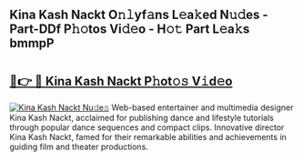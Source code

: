 ## Kina Kash Nackt O𝚗𝚕yf𝚊ns L𝚎a𝚔ed N𝚞𝚍es - Part-DDf P𝚑𝚘tos Vi𝚍𝚎o - H𝚘𝚝 Part L𝚎a𝚔s bmmpP

# <h2><a href="http://kf2397.oniu.top/?m=Kina+Kash+Nackt">🔗👉 🔴 Kina Kash Nackt P𝚑ot𝚘𝚜 V𝚒d𝚎o</a></h2>

[![Kina Kash Nackt Nu𝚍e𝚜](https://i.imgur.com/0qMVB7G.gif)](http://kf2397.oniu.top/?m=Kina+Kash+Nackt)
Web-based entertainer and multimedia designer Kina Kash Nackt, acclaimed for publishing dance and lifestyle tutorials through popular dance sequences and compact clips. Innovative director Kina Kash Nackt, famed for their remarkable abilities and achievements in guiding film and theater productions.  
